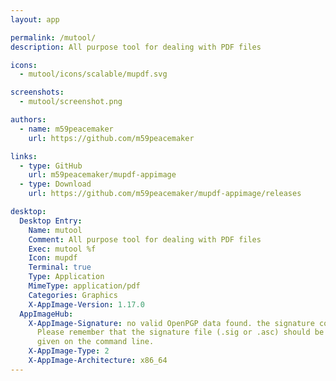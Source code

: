 ```yaml
---
layout: app

permalink: /mutool/
description: All purpose tool for dealing with PDF files

icons:
  - mutool/icons/scalable/mupdf.svg

screenshots:
  - mutool/screenshot.png

authors:
  - name: m59peacemaker
    url: https://github.com/m59peacemaker

links:
  - type: GitHub
    url: m59peacemaker/mupdf-appimage
  - type: Download
    url: https://github.com/m59peacemaker/mupdf-appimage/releases

desktop:
  Desktop Entry:
    Name: mutool
    Comment: All purpose tool for dealing with PDF files
    Exec: mutool %f
    Icon: mupdf
    Terminal: true
    Type: Application
    MimeType: application/pdf
    Categories: Graphics
    X-AppImage-Version: 1.17.0
  AppImageHub:
    X-AppImage-Signature: no valid OpenPGP data found. the signature could not be verified.
      Please remember that the signature file (.sig or .asc) should be the first file
      given on the command line.
    X-AppImage-Type: 2
    X-AppImage-Architecture: x86_64
---
```

